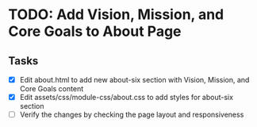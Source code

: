 # TODO: Add Vision, Mission, and Core Goals to About Page

## Tasks
- [x] Edit about.html to add new about-six section with Vision, Mission, and Core Goals content
- [x] Edit assets/css/module-css/about.css to add styles for about-six section
- [ ] Verify the changes by checking the page layout and responsiveness
